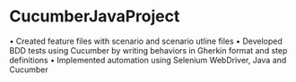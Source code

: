 # CucumberJavaProject
•	Created feature files with scenario and scenario utline files
•	Developed BDD tests using Cucumber by writing behaviors in Gherkin format and step definitions
•	Implemented automation using Selenium WebDriver, Java and Cucumber
